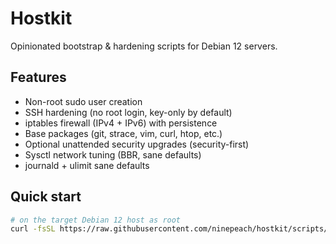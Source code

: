 # Hostkit

Opinionated bootstrap & hardening scripts for Debian 12 servers.

## Features
- Non-root sudo user creation
- SSH hardening (no root login, key-only by default)
- iptables firewall (IPv4 + IPv6) with persistence
- Base packages (git, strace, vim, curl, htop, etc.)
- Optional unattended security upgrades (security-first)
- Sysctl network tuning (BBR, sane defaults)
- journald + ulimit sane defaults

## Quick start
```bash
# on the target Debian 12 host as root
curl -fsSL https://raw.githubusercontent.com/ninepeach/hostkit/scripts/deb12-init.sh | bash
